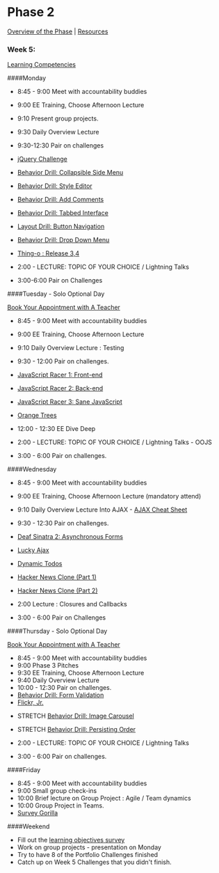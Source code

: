 # Phase 2

[Overview of the Phase](overview.md) | [Resources](resources.md)  

### Week 5: 

[Learning Competencies](learning-competencies/week-5-lc.md)

####Monday

* 8:45 - 9:00 Meet with accountability buddies
* 9:00  EE Training, Choose Afternoon Lecture 
* 9:10 Present group projects.
* 9:30 Daily Overview Lecture 
* 9:30-12:30 Pair on challenges
 * [jQuery Challenge](https://github.com/sea-lions-2014/jquery-challenge)
 * [Behavior Drill: Collapsible Side Menu](https://github.com/sea-lions-2014/behavior-drill-collapsible-side-menu-challenge)
 * [Behavior Drill: Style Editor](https://github.com/sea-lions-2014/behavior-drill-style-editor-challenge)
 * [Behavior Drill: Add Comments](https://github.com/sea-lions-2014/behavior-drill-add-comments-challenge)
 * [Behavior Drill: Tabbed Interface](https://github.com/sea-lions-2014/behavior-drill-tabbed-interface-challenge)
 * [Layout Drill: Button Navigation](https://github.com/sea-lions-2014/layout-drill-button-style-navigation-bar-challenge)
 * [Behavior Drill: Drop Down Menu](https://github.com/sea-lions-2014/behavior-drill-drop-down-menu-challenge)
 * [Thing-o : Release 3,4](https://github.com/sea-lions-2014/thing-o-challenge)
 
* 2:00 - LECTURE: TOPIC OF YOUR CHOICE / Lightning Talks
* 3:00-6:00 Pair on Challenges

####Tuesday  - Solo Optional Day

[Book Your Appointment with A Teacher]( https://www.google.com/calendar/selfsched?sstoken=UUR5OG9kZlBFOFFBfGRlZmF1bHR8MTUwNDM0YjRiMDFjMzhhNWYyZjA3NjQwZDlkNjY0MGM) 

* 8:45 - 9:00 Meet with accountability buddies
* 9:00  EE Training, Choose Afternoon Lecture  
* 9:10 Daily Overview Lecture : Testing
* 9:30 - 12:00 Pair on challenges.
 * [JavaScript Racer 1: Front-end](https://github.com/sea-lions-2014/javascript-racer-1-front-end-challenge)
 * [JavaScript Racer 2: Back-end](https://github.com/sea-lions-2014/javascript-racer-2-back-end-challenge)
 * [JavaScript Racer 3: Sane JavaScript](https://github.com/sea-lions-2014/javascript-racer-3-sane-javascript-challenge)
 * [Orange Trees](https://github.com/sea-lions-2014/orange-jasmine-challenge)


* 12:00 - 12:30 EE Dive Deep
* 2:00 - LECTURE: TOPIC OF YOUR CHOICE / Lightning Talks  - OOJS
<!-- Breakout - Setting Up Jasmine : TDD Orange Trees -->
* 3:00 - 6:00 Pair on challenges.

####Wednesday

* 8:45 - 9:00 Meet with accountability buddies
* 9:00  EE Training, Choose Afternoon Lecture  (mandatory attend)
* 9:10 Daily Overview Lecture Into AJAX - [AJAX Cheat Sheet](extras/ajax-cheat-sheet.md)
* 9:30 - 12:30 Pair on challenges.

 * [Deaf Sinatra 2: Asynchronous Forms](https://github.com/sea-lions-2014/deaf-sinatra-2-asynchronous-forms-challenge)
 * [Lucky Ajax](https://github.com/sea-lions-2014/lucky-ajax-challenge)
 * [Dynamic Todos](https://github.com/sea-lions-2014/dynamic-todos-challenge)
 * [Hacker News Clone (Part 1)](https://github.com/sea-lions-2014/hacker-news-clone-part-1-challenge)
 * [Hacker News Clone (Part 2)](https://github.com/sea-lions-2014/hacker-news-clone-part-2-challenge)
* 2:00 Lecture : Closures and Callbacks
* 3:00 - 6:00 Pair on Challenges

####Thursday  - Solo Optional Day

[Book Your Appointment with A Teacher]( https://www.google.com/calendar/selfsched?sstoken=UUR5OG9kZlBFOFFBfGRlZmF1bHR8MTUwNDM0YjRiMDFjMzhhNWYyZjA3NjQwZDlkNjY0MGM) 

* 8:45 - 9:00 Meet with accountability buddies
* 9:00 Phase 3 Pitches
* 9:30  EE Training, Choose Afternoon Lecture  
* 9:40 Daily Overview Lecture 
* 10:00 - 12:30 Pair on challenges.
 * [Behavior Drill: Form Validation](https://github.com/sea-lions-2014/behavior-drill-form-validation-challenge)
 * [Flickr, Jr.](https://github.com/sea-lions-2014/flickr-jr-challenge)
 <!-- [JavaScript Code Retreat with Try Jasmine]() -->
 * STRETCH [Behavior Drill: Image Carousel](https://github.com/sea-lions-2014/behavior-drill-image-carousel-challenge)
 * STRETCH [Behavior Drill: Persisting Order]()
 
* 2:00 - LECTURE: TOPIC OF YOUR CHOICE / Lightning Talks
* 3:00 - 6:00 Pair on challenges.

####Friday

* 8:45 - 9:00 Meet with accountability buddies
* 9:00 Small group check-ins
* 10:00 Brief lecture on Group Project : Agile / Team dynamics
* 10:00 Group Project in Teams. 
 * [Survey Gorilla]()

####Weekend

* Fill out the [learning objectives survey]() 
* Work on group projects - presentation on Monday
* Try to have 8 of the Portfolio Challenges finished
* Catch up on Week 5 Challenges that you didn't finish.

